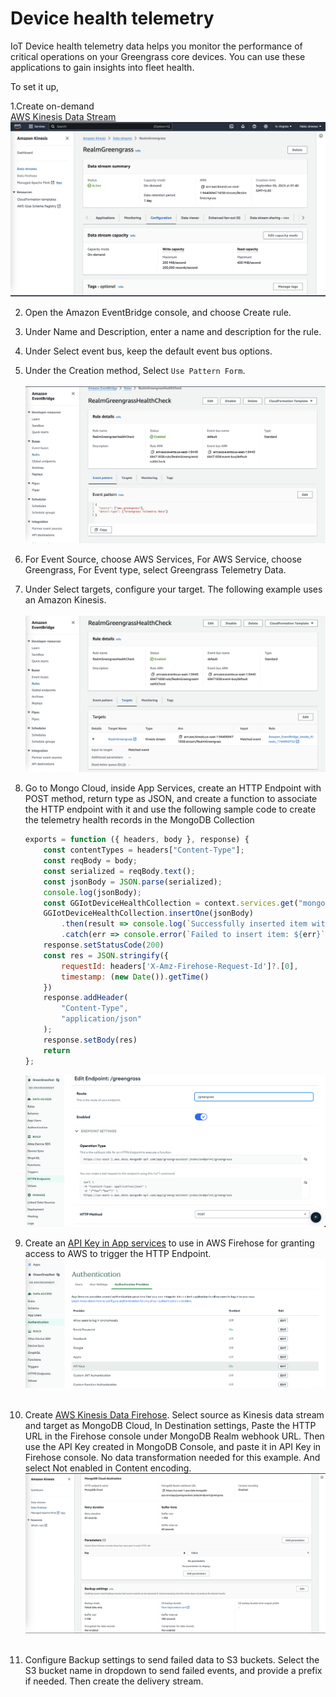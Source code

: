 # Device health telemetry

IoT Device health telemetry data helps you monitor the performance of critical operations on your Greengrass core devices. You can use these applications to gain insights into fleet health.

To set it up,

1.Create on-demand <br>[AWS Kinesis Data Stream ](https://us-east-1.console.aws.amazon.com/kinesis/home?region=us-east-1#/streams/create) ![DS](../media/stream.png)

2. Open the Amazon EventBridge console, and choose Create rule.
3. Under Name and Description, enter a name and description for the rule.
4. Under Select event bus, keep the default event bus options.
5. Under the Creation method, Select `Use Pattern Form`. <br><br>![Pattern](../media/eb-pattern.png)
6. For Event Source, choose AWS Services, For AWS Service, choose Greengrass, For Event type, select Greengrass Telemetry Data.
7. Under Select targets, configure your target. The following example uses an Amazon Kinesis. <br><br>![Target](../media/eb-target.png)

8. Go to Mongo Cloud, inside App Services, create an HTTP Endpoint with POST method, return type as JSON, and create a function to associate the HTTP endpoint with it and use the following sample code to create the telemetry health records in the MongoDB Collection

    ```javascript
    exports = function ({ headers, body }, response) {
        const contentTypes = headers["Content-Type"];
        const reqBody = body;
        const serialized = reqBody.text();
        const jsonBody = JSON.parse(serialized);
        console.log(jsonBody);
        const GGIotDeviceHealthCollection = context.services.get("mongodb-atlas").db("VehicleMaintenance").collection("DeviceHealth");
        GGIotDeviceHealthCollection.insertOne(jsonBody)
            .then(result => console.log(`Successfully inserted item with _id: ${result.insertedId}`))
            .catch(err => console.error(`Failed to insert item: ${err}`))
        response.setStatusCode(200)
        const res = JSON.stringify({
            requestId: headers['X-Amz-Firehose-Request-Id']?.[0],
            timestamp: (new Date()).getTime()
        })
        response.addHeader(
            "Content-Type",
            "application/json"
        );
        response.setBody(res)
        return
    };
    ```
    ![Http](../media/http-endpoint.png)

9. Create an [API Key in App services](https://www.mongodb.com/docs/atlas/app-services/authentication/api-key/) to use in AWS Firehose for granting access to AWS to trigger the HTTP Endpoint. ![ApiKey](../media/app-services-apikey-create.png)<br><br>

10. Create [AWS Kinesis Data Firehose](https://us-east-1.console.aws.amazon.com/firehose/home?region=us-east-1#/create). Select source as Kinesis data stream and target as MongoDB Cloud, In Destination settings, Paste the HTTP URL in the Firehose console under MongoDB Realm webhook URL. Then use the API Key created in MongoDB Console, and paste it in API Key in Firehose console. No data transformation needed for this example. And select Not enabled in Content encoding. ![Firehose](../media/firehose.png)<br><br>

11. Configure Backup settings to send failed data to S3 buckets. Select the S3 bucket name in dropdown to send failed events, and provide a prefix if needed. Then create the delivery stream.
